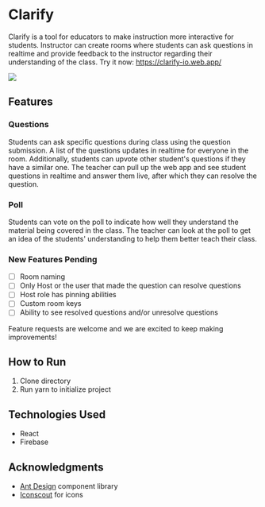 # Clarify

Clarify is a tool for educators to make instruction more interactive for students. Instructor can create rooms where students can ask questions in realtime and provide feedback to the instructor regarding their understanding of the class. Try it now: https://clarify-io.web.app/

![](https://lh3.googleusercontent.com/aIM6M7cxXZz7cNU4nJfvZg7vp4P-FEW-mqMFFA1KWVuYRslggTdP64t8Suqh6qFHPfDra_QJjVVtfEsMLOwmSFNNSmOdI4ZfdIr7DF_gn9Oj7Syrbf4jm3ozaHGt1Fc8LbDQtmzat7ukcRGm3WyobTeF63Es_1c3JbK4gGi2zNKoCqghqL_s5uZo--OIBB-nZNOIaKyu-wlFPFREKDBvqn4FRSIHOQXJ_GQDmskIDcxO1MyOAmFMpzHy6DijI0tDnaHcraBFF1WTeKDZ80V4sb5XGy13lSQG_2IQub3i9aLlUGX4cxfqnYTDQEK2AWNNwVrX9ixyPOBIDMCZcRF_3j6Fo6NOMG5tDsqHLVie_2EKvQ0RQU6-pRzc5nfDCCK95U-7mIpsBo9crybAmf3NM6Jf5UMscLLe-k8PJ24OLd0i6-nySibQSEvzc37K080GXsvFI0Wb3xLe2f7gNYIf8ExXddIMS0iJOboajVc98eNmLkqaWsm2bAC1r3zZVIkh-4EmPQsB3DbNpC5d-1JzzqL7EU-zMrxKpMEPAV_1N92750OqaClDJe079xUDMx1ng2v7GQyFRP0bGzWeiMf3STZbyJA7P8liuT_RoTlrIElXvawmvpJPILnhBa8U5GnuLqgvSSbBYVPvisQYIIWFETBt71KYjEKNG0uXJ56XwIesMNgqQ5udIh09M0ho-ms=w2880-h1406-no?authuser=0)

## Features

### Questions

Students can ask specific questions during class using the question submission. A list of the questions updates in realtime for everyone in the room. Additionally, students can upvote other student's questions if they have a similar one. The teacher can pull up the web app and see student questions in realtime and answer them live, after which they can resolve the question.


### Poll

Students can vote on the poll to indicate how well they understand the material being covered in the class. The teacher can look at the poll to get an idea of the students' understanding to help them better teach their class.

### New Features Pending
- [ ] Room naming 
- [ ] Only Host or the user that made the question can resolve questions
- [ ] Host role has pinning abilities 
- [ ] Custom room keys
- [ ] Ability to see resolved questions and/or unresolve questions

Feature requests are welcome and we are excited to keep making improvements!

## How to Run

1) Clone directory
2) Run yarn to initialize project


## Technologies Used
- React
- Firebase

## Acknowledgments
- [Ant Design](https://ant.design/) component library
- [Iconscout](https://iconscout.com/categories/avatars/icons) for icons
